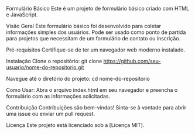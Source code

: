 Formulário Básico
Este é um projeto de formulário básico criado com HTML e JavaScript.

Visão Geral
Este formulário básico foi desenvolvido para coletar informações simples dos usuários. Pode ser usado como ponto de partida para projetos que necessitam de um formulário de contato ou inscrição.



Pré-requisitos
Certifique-se de ter um navegador web moderno instalado.

Instalação
Clone o repositório: git clone https://github.com/seu-usuario/nome-do-repositorio.git

Navegue até o diretório do projeto: cd nome-do-repositorio


Como Usar:
Abra o arquivo index.html em seu navegador e preencha o formulário com as informações solicitadas.

Contribuição
Contribuições são bem-vindas! Sinta-se à vontade para abrir uma issue ou enviar um pull request.

Licença
Este projeto está licenciado sob a [Licença MIT].

